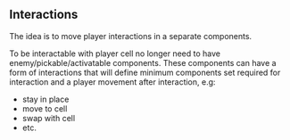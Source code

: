 ﻿## Interactions
The idea is to move player interactions in a separate components.

To be interactable with player cell no longer need to have 
enemy/pickable/activatable components. These components can have
a form of interactions that will define minimum components set required
for interaction and a player movement after interaction, e.g:
- stay in place
- move to cell
- swap with cell
- etc.
